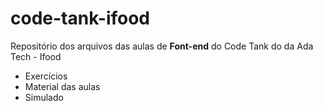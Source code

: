 # code-tank-ifood

Repositório dos arquivos das aulas de **Font-end** do Code Tank do da Ada Tech - Ifood

- Exercícios
- Material das aulas
- Simulado
